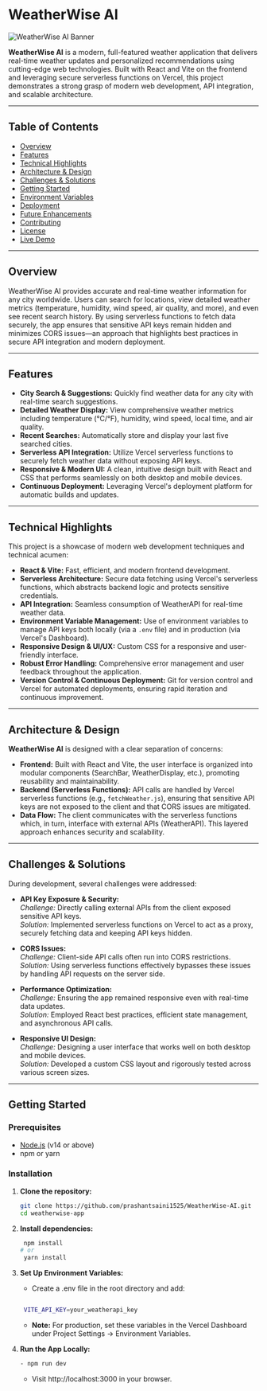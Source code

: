 # WeatherWise AI

![WeatherWise AI Banner](https://via.placeholder.com/1200x300?text=WeatherWise+AI)

**WeatherWise AI** is a modern, full-featured weather application that delivers real-time weather updates and personalized recommendations using cutting-edge web technologies. Built with React and Vite on the frontend and leveraging secure serverless functions on Vercel, this project demonstrates a strong grasp of modern web development, API integration, and scalable architecture.

---

## Table of Contents

- [Overview](#overview)
- [Features](#features)
- [Technical Highlights](#technical-highlights)
- [Architecture & Design](#architecture--design)
- [Challenges & Solutions](#challenges--solutions)
- [Getting Started](#getting-started)
- [Environment Variables](#environment-variables)
- [Deployment](#deployment)
- [Future Enhancements](#future-enhancements)
- [Contributing](#contributing)
- [License](#license)
- [Live Demo](#live-demo)

---

## Overview

WeatherWise AI provides accurate and real-time weather information for any city worldwide. Users can search for locations, view detailed weather metrics (temperature, humidity, wind speed, air quality, and more), and even see recent search history. By using serverless functions to fetch data securely, the app ensures that sensitive API keys remain hidden and minimizes CORS issues—an approach that highlights best practices in secure API integration and modern deployment.

---

## Features

- **City Search & Suggestions:** Quickly find weather data for any city with real-time search suggestions.
- **Detailed Weather Display:** View comprehensive weather metrics including temperature (°C/°F), humidity, wind speed, local time, and air quality.
- **Recent Searches:** Automatically store and display your last five searched cities.
- **Serverless API Integration:** Utilize Vercel serverless functions to securely fetch weather data without exposing API keys.
- **Responsive & Modern UI:** A clean, intuitive design built with React and CSS that performs seamlessly on both desktop and mobile devices.
- **Continuous Deployment:** Leveraging Vercel's deployment platform for automatic builds and updates.

---

## Technical Highlights

This project is a showcase of modern web development techniques and technical acumen:

- **React & Vite:** Fast, efficient, and modern frontend development.
- **Serverless Architecture:** Secure data fetching using Vercel's serverless functions, which abstracts backend logic and protects sensitive credentials.
- **API Integration:** Seamless consumption of WeatherAPI for real-time weather data.
- **Environment Variable Management:** Use of environment variables to manage API keys both locally (via a `.env` file) and in production (via Vercel's Dashboard).
- **Responsive Design & UI/UX:** Custom CSS for a responsive and user-friendly interface.
- **Robust Error Handling:** Comprehensive error management and user feedback throughout the application.
- **Version Control & Continuous Deployment:** Git for version control and Vercel for automated deployments, ensuring rapid iteration and continuous improvement.

---

## Architecture & Design

**WeatherWise AI** is designed with a clear separation of concerns:

- **Frontend:** Built with React and Vite, the user interface is organized into modular components (SearchBar, WeatherDisplay, etc.), promoting reusability and maintainability.
- **Backend (Serverless Functions):** API calls are handled by Vercel serverless functions (e.g., `fetchWeather.js`), ensuring that sensitive API keys are not exposed to the client and that CORS issues are mitigated.
- **Data Flow:** The client communicates with the serverless functions which, in turn, interface with external APIs (WeatherAPI). This layered approach enhances security and scalability.

---

## Challenges & Solutions

During development, several challenges were addressed:

- **API Key Exposure & Security:**  
  _Challenge:_ Directly calling external APIs from the client exposed sensitive API keys.  
  _Solution:_ Implemented serverless functions on Vercel to act as a proxy, securely fetching data and keeping API keys hidden.

- **CORS Issues:**  
  _Challenge:_ Client-side API calls often run into CORS restrictions.  
  _Solution:_ Using serverless functions effectively bypasses these issues by handling API requests on the server side.

- **Performance Optimization:**  
  _Challenge:_ Ensuring the app remained responsive even with real-time data updates.  
  _Solution:_ Employed React best practices, efficient state management, and asynchronous API calls.

- **Responsive UI Design:**  
  _Challenge:_ Designing a user interface that works well on both desktop and mobile devices.  
  _Solution:_ Developed a custom CSS layout and rigorously tested across various screen sizes.

---

## Getting Started

### Prerequisites

- [Node.js](https://nodejs.org/) (v14 or above)
- npm or yarn

### Installation

1. **Clone the repository:**

   ```bash
   git clone https://github.com/prashantsaini1525/WeatherWise-AI.git
   cd weatherwise-app

   ```

2. **Install dependencies:**

   ```bash
    npm install
   # or
    yarn install

   ```

3. **Set Up Environment Variables:**

   - Create a .env file in the root directory and add: <br>

   ```bash

    VITE_API_KEY=your_weatherapi_key

   ```

   - **Note:** For production, set these variables in the Vercel Dashboard under Project Settings → Environment Variables.

4. **Run the App Locally:**
   ```bash
   - npm run dev
   ```
   - Visit http://localhost:3000 in your browser.

